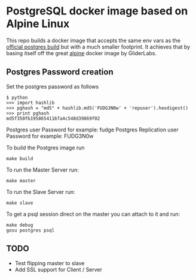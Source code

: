 # PostgreSQL docker image based on Alpine Linux

This repo builds a docker image that accepts the same env vars as the
[official postgres build](https://registry.hub.docker.com/_/postgres/) but
with a much smaller footprint. It achieves that by basing itself off the great
[alpine](https://github.com/gliderlabs/docker-alpine) docker image by GliderLabs.

## Postgres Password creation

Set the postgres password as follows
```
$ python
>>> import hashlib
>>> pghash = "md5" + hashlib.md5('FUDG3N0w' + 'repuser').hexdigest()
>>> print pghash
md5f350fb1958654116fa4c548d39869f02
```

Postgres user Password for example: fudge
Postgres Replication user Password for example: FUDG3N0w

To build the Postgres image run 
```
make build
```

To run the Master Server run:
```
make master
```

To run the Slave Server run:
```
make slave
```

To get a psql session direct on the master you can attach to it and run:
```
make debug
gosu postgres psql
```

## TODO
* Test flipping master to slave
* Add SSL support for Client / Server


